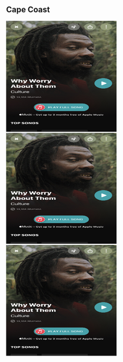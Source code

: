 ---
---

## Cape Coast

<img src="/assets/img/cape1.jpg" alt="" style="height: 300px; width:300px;"/>
<img src="/assets/img/cape1.jpg" alt="" style="height: 300px; width:300px;"/>
<img src="/assets/img/cape1.jpg" alt="" style="height: 300px; width:300px;"/>
